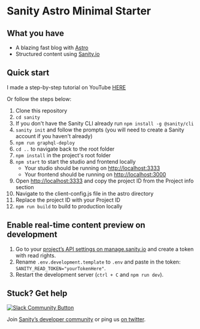 # Sanity Astro Minimal Starter

## What you have

- A blazing fast blog with [Astro](https://astro.build)
- Structured content using [Sanity.io](https://www.sanity.io)

## Quick start

I made a step-by-step tutorial on YouTube [HERE](https://www.youtube.com/watch?v=Jz3cxK1rztw)

Or follow the steps below:
1. Clone this repository
2. `cd sanity`
3. If you don't have the Sanity CLI already run `npm install -g @sanity/cli`
4. `sanity init` and follow the prompts (you will need to create a Sanity account if you haven't already)
5. `npm run graphql-deploy`
6. `cd ..` to navigate back to the root folder
5. `npm install` in the project's root folder
6. `npm start` to start the studio and frontend locally
   - Your studio should be running on [http://localhost:3333](http://localhost:3333)
   - Your frontend should be running on [http://localhost:3000](http://localhost:3000)
7. Open [http://localhost:3333](http://localhost:3333) and copy the project ID from the Project info section
8. Navigate to the client-config.js file in the astro directory
9. Replace the project ID with your Project ID
10. `npm run build` to build to production locally

## Enable real-time content preview on development

1. Go to your [project’s API settings on manage.sanity.io](https://manage.sanity.io/projects/adxlh59f/settings/api) and create a token with read rights.
2. Rename `.env.development.template` to `.env` and paste in the token: `SANITY_READ_TOKEN="yourTokenHere"`.
3. Restart the development server (`ctrl + C` and `npm run dev`).

## Stuck? Get help

[![Slack Community Button](https://slack.sanity.io/badge.svg)](https://slack.sanity.io/)

Join [Sanity’s developer community](https://slack.sanity.io) or ping us [on twitter](https://twitter.com/sanity_io).

